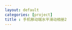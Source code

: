 ```yaml
---
layout: default
categories: [project]
title : 手机移动端水平滑动相册2
---
```


<link rel="stylesheet" href="lrtk.css" />
<script src="/javascripts/tk.islider.js"></script>


<div class="wrapper">
  <div class="sub-wrapper">
    <div class="scroller">
        <div id="iSlider-effect-wrapper">
            <div id="animation-effect" class="iSlider-effect"></div>
        </div>
    </div>
  </div>
</div>


<!-- 图片高度自适应 -->
<script type="text/javascript">
function preventDefault(ev) {
  ev.preventDefault()
}

document.addEventListener('touchmove', preventDefault, false)

function isScroller(el) {

  // 判断元素是否为 scroller
  return el.classList.contains('scroller')
}

document.body.addEventListener('touchmove', function (ev) {
  var target = ev.target

  // 在 scroller 上滑动，阻止事件冒泡，启用浏览器默认行为。
  if (isScroller(target)) {
    ev.stopPropagation()
  }
}, false)


var link = "/project/photowall/";
var imgList = [];
var content = [];
//imgList.push("http://tiankonguse.com/lab/cloudLink/baidupan.php?url=/1915453531/295002876.jpg");
//imgList.push("http://tiankonguse.com/lab/cloudLink/baidupan.php?url=/1915453531/301178483.jpg");
//imgList.push("http://tiankonguse.com/lab/cloudLink/baidupan.php?url=/1915453531/303276483.jpg");
//imgList.push("http://tiankonguse.com/lab/cloudLink/baidupan.php?url=/1915453531/305125988.jpg");
//imgList.push("http://tiankonguse.com/lab/cloudLink/baidupan.php?url=/1915453531/307156613.jpg");
//imgList.push("http://tiankonguse.com/lab/cloudLink/baidupan.php?url=/1915453531/308843132.jpg");
//imgList.push("http://tiankonguse.com/lab/cloudLink/baidupan.php?url=/1915453531/310617989.jpg");
//imgList.push("http://tiankonguse.com/lab/cloudLink/baidupan.php?url=/1915453531/312398589.jpg");

$.get("/data/islide_horizontally.json",function(d){
    for(var i in d){
        imgList.push(d[i].url);
    }
    $.each(imgList,function(index,value){
        content.push({
            "content" : value
        });  
    });
    var islider1 = new TK.iSlider({
        data: content,
        dom: document.getElementById("animation-effect"),
        duration: 3000,
        animateType: 'default',
        isAutoplay: true,
        isLooping: true,
        isVertical: true
    });
    islider1.bindMouse();
},"json");





tk.comment.isHaveComment = false;
if(tk.isMobile.any()){
    jQuery(window).load(function(){
	    var win_height = jQuery(window).height();
	    var img_height = win_height * 0.80;
	    jQuery('#animation-effect').css('height',img_height  + 'px');
    });
    tk.ad.isLoadGoogleJs = false;
    tk.ad.isShowPageFoot = false;
    jQuery(document).ready(function(){
        tk.ad.loadGoogleJs(true);
        jQuery(".ad-page-footer").show();
	    tk.ad.showPageFoot("ad-page-footer","auto" ,true);
    });
}


</script>


